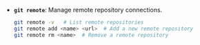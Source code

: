
   - **`git remote`**: Manage remote repository connections.
     ```bash
     git remote -v   # List remote repositories
     git remote add <name> <url>  # Add a new remote repository
     git remote rm <name>  # Remove a remote repository
     
